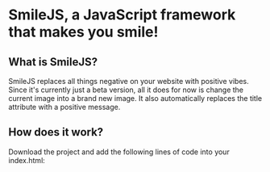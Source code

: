 # SmileJS, a JavaScript framework that makes you smile! 

## What is SmileJS?

SmileJS replaces all things negative on your website with positive vibes. Since it's currently just a beta version, 
all it does for now is change the current image into a brand new image. It also automatically replaces the title attribute with a positive message. 
  
## How does it work?

Download the project and add the following lines of code into your index.html:

<script type="text/javaScript">
  	window.onload = function() {
  		$('#change-it').smile('title', 'I am happy');
  	}
  </script>
